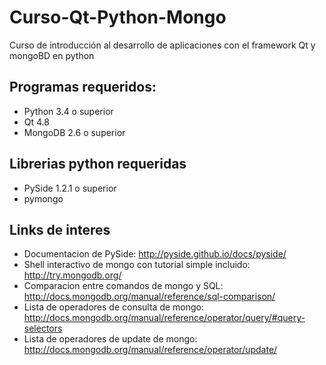 # Curso-Qt-Python-Mongo
Curso de introducción al desarrollo de aplicaciones con el framework Qt y mongoBD en python

Programas requeridos:
---------------------
- Python 3.4 o superior
- Qt 4.8
- MongoDB 2.6 o superior

Librerias python requeridas
---------------------------
- PySide  1.2.1 o superior
- pymongo

Links de interes
----------------
- Documentacion de PySide: http://pyside.github.io/docs/pyside/
- Shell interactivo de mongo con tutorial simple incluido: http://try.mongodb.org/
- Comparacion entre comandos de mongo y SQL: http://docs.mongodb.org/manual/reference/sql-comparison/
- Lista de operadores de consulta de mongo: http://docs.mongodb.org/manual/reference/operator/query/#query-selectors
- Lista de operadores de update de mongo: http://docs.mongodb.org/manual/reference/operator/update/
